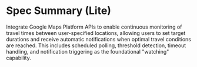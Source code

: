 # Spec Summary (Lite)

Integrate Google Maps Platform APIs to enable continuous monitoring of travel times between user-specified locations, allowing users to set target durations and receive automatic notifications when optimal travel conditions are reached. This includes scheduled polling, threshold detection, timeout handling, and notification triggering as the foundational "watching" capability.